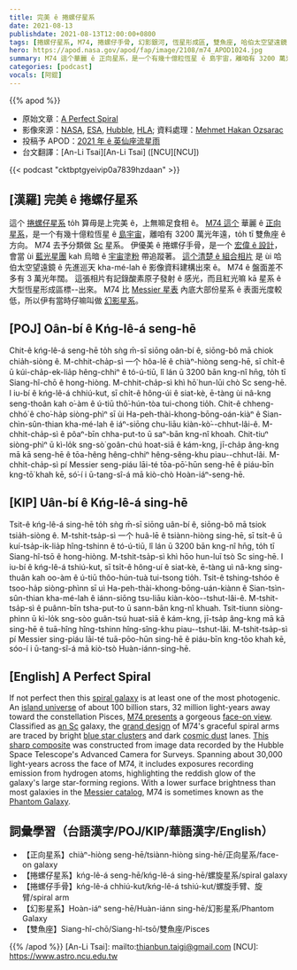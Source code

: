 ```yaml
---
title: 完美 ê 捲螺仔星系
date: 2021-08-13
publishdate: 2021-08-13T12:00:00+0800
tags: [捲螺仔星系, M74, 捲螺仔手骨, 幻影銀河, 恆星形成區, 雙魚座, 哈伯太空望遠鏡]
hero: https://apod.nasa.gov/apod/fap/image/2108/m74_APOD1024.jpg
summary: M74 這个華麗 ê 正向星系，是一个有幾十億粒恆星 ê 島宇宙，離咱有 3200 萬光年遠，to̍h tī 雙魚座 ê 方向。
categories: [podcast]
vocals: [阿錕]
---
```


{{% apod %}}

- 原始文章：[A Perfect Spiral](https://apod.nasa.gov/apod/ap210813.html)
- 影像來源：[NASA](https://www.nasa.gov/), [ESA](http://www.esa.int/), [Hubble](https://www.nasa.gov/mission_pages/hubble/main/index.html), [HLA](https://hla.stsci.edu/); 資料處理：[Mehmet Hakan Ozsarac](https://www.flickr.com/photos/mhozsarac/)
- 投稿予 APOD：[2021 年 ê 英仙座流星雨](https://www.facebook.com/media/set/?vanity=APOD.Sky&set=a.3855532511217606)
- 台文翻譯：[An-Li Tsai][An-Li Tsai] ([NCU][NCU])

{{< podcast "cktbptgyeivip0a7839hzdaan" >}}

## [漢羅] 完美 ê 捲螺仔星系
這个 [捲螺仔星系][spiral galaxy] to̍h 算毋是上完美 ê，上無嘛足食相 ê。
[M74 這个][M74 presents] 華麗 ê [正向星系][face-on view]，是一个有幾十億粒恆星 ê [島宇宙][island universe]，離咱有 3200 萬光年遠，to̍h tī 雙魚座 ê 方向。
M74 去予分類做 [Sc][an Sc] 星系。
伊優美 ê 捲螺仔手骨，是一个 [宏偉 ê 設計][grand design]，會當 ùi [藍光星團][blue star clusters] kah 烏暗 ê [宇宙塗粉][cosmic dust] 帶追蹤著。
[這个清楚 ê 組合相片][This sharp composite] 是 ùi 哈伯太空望遠鏡 ê 先進巡天 kha-mé-lah ê 影像資料建構出來 ê。
M74 ê 盤面差不多有 3 萬光年闊。
這張相片有記錄酸素原子發射 ê 感光，而且紅光嘛 kā 星系 ê 大型恆星形成區標--出來。
M74 比 [Messier 星表][Messier catalog] 內底大部份星系 ê 表面光度較低，所以伊有當時仔嘛叫做 [幻影星系][Phantom Galaxy]。

## [POJ] Oân-bí ê Kńg-lê-á seng-hē
Chit-ê kńg-lê-á seng-hē to̍h sǹg m̄-sī siōng oân-bí ê, siōng-bô mā chiok chia̍h-siòng ê.
M-chhit-cha̍p-sì 一个 hôa-lē ê chiàⁿ-hiòng seng-hē, sī chi̍t-ê ū kúi-cha̍p-ek-lia̍p hêng-chhiⁿ ê tó-ú-tiū, lî lán ū 3200 bān kng-nî hn̄g, to̍h tī Siang-hî-chō ê hong-hiòng.
M-chhit-cha̍p-sì khì hō͘ hun-lūi chò Sc seng-hē.
I iu-bí ê kńg-lê-á chhiú-kut, sī chi̍t-ê hông-úi ê siat-kè, ē-tàng ùi nâ-kng seng-thoân kah o͘-àm ê ú-tiū thô͘-hún-tòa tui-chong tio̍h.
Chit-ê chheng-chhó͘ ê cho͘-ha̍p siòng-phìⁿ sī ùi Ha-peh-thài-khong-bōng-oán-kiàⁿ ê Sian-chìn-sûn-thian kha-mé-lah ê iáⁿ-siōng chu-liāu kiàn-kò͘--chhut-lâi-ê.
M-chhit-cha̍p-sì ê pôaⁿ-bīn chha-put-to ū saⁿ-bān kng-nî khoah.
Chit-tiuⁿ siòng-phìⁿ ū kì-lo̍k sng-sò͘ goân-chú hoat-siā ê kám-kng, jī-cha̍p âng-kng mā kā seng-hē ê tōa-hêng hêng-chhiⁿ hêng-sêng-khu piau--chhut-lâi.
M-chhit-cha̍p-sì pí Messier seng-piáu lāi-té tōa-pō͘-hūn seng-hē ê piáu-bīn kng-tō͘ khah kē, só͘-í i ū-tang-sî-á mā kiò-chò Hoàn-iáⁿ-seng-hē.

## [KIP] Uân-bí ê Kńg-lê-á sing-hē
Tsit-ê kńg-lê-á sing-hē to̍h sǹg m̄-sī siōng uân-bí ê, siōng-bô mā tsiok tsia̍h-siòng ê.
M-tshit-tsa̍p-sì 一个 huâ-lē ê tsiànn-hiòng sing-hē, sī tsi̍t-ê ū kuí-tsa̍p-ik-lia̍p hîng-tshinn ê tó-ú-tiū, lî lán ū 3200 bān kng-nî hn̄g, to̍h tī Siang-hî-tsō ê hong-hiòng.
M-tshit-tsa̍p-sì khì hōo hun-luī tsò Sc sing-hē.
I iu-bí ê kńg-lê-á tshiú-kut, sī tsi̍t-ê hông-uí ê siat-kè, ē-tàng uì nâ-kng sing-thuân kah oo-àm ê ú-tiū thôo-hún-tuà tui-tsong tio̍h.
Tsit-ê tshing-tshóo ê tsoo-ha̍p siòng-phìnn sī uì Ha-peh-thài-khong-bōng-uán-kiànn ê Sian-tsìn-sûn-thian kha-mé-lah ê iánn-siōng tsu-liāu kiàn-kòo--tshut-lâi-ê.
M-tshit-tsa̍p-sì ê puânn-bīn tsha-put-to ū sann-bān kng-nî khuah.
Tsit-tiunn siòng-phìnn ū kì-lo̍k sng-sòo guân-tsú huat-siā ê kám-kng, jī-tsa̍p âng-kng mā kā sing-hē ê tuā-hîng hîng-tshinn hîng-sîng-khu piau--tshut-lâi.
M-tshit-tsa̍p-sì pí Messier sing-piáu lāi-té tuā-pōo-hūn sing-hē ê piáu-bīn kng-tōo khah kē, sóo-í i ū-tang-sî-á mā kiò-tsò Huàn-iánn-sing-hē.

## [English] A Perfect Spiral
If not perfect then this [spiral galaxy][spiral galaxy] is at least one of the most photogenic.
An [island universe][island universe] of about 100 billion stars, 32 million light-years away toward the constellation Pisces, [M74 presents][M74 presents] a gorgeous [face-on view][face-on view].
Classified as [an Sc][an Sc] galaxy, the [grand design][grand design] of M74's graceful spiral arms are traced by bright [blue star clusters][blue star clusters] and dark [cosmic dust][cosmic dust] lanes.
[This sharp composite][This sharp composite] was constructed from image data recorded by the Hubble Space Telescope's Advanced Camera for Surveys.
Spanning about 30,000 light-years across the face of M74, it includes exposures recording emission from hydrogen atoms, highlighting the reddish glow of the galaxy's large star-forming regions.
With a lower surface brightness than most galaxies in the [Messier catalog][Messier catalog], M74 is sometimes known as the [Phantom Galaxy][Phantom Galaxy].



## 詞彙學習（台語漢字/POJ/KIP/華語漢字/English）

- 【正向星系】chiàⁿ-hiòng seng-hē/tsiànn-hiòng sing-hē/正向星系/face-on galaxy
- 【捲螺仔星系】kńg-lê-á seng-hē/kńg-lê-á sing-hē/螺旋星系/spiral galaxy
- 【捲螺仔手骨】kńg-lê-á chhiú-kut/kńg-lê-á tshiú-kut/螺旋手臂、旋臂/spiral arm
- 【幻影星系】Hoàn-iáⁿ seng-hē/Huàn-iánn sing-hē/幻影星系/Phantom Galaxy
- 【雙魚座】Siang-hî-chō/Siang-hî-tsō/雙魚座/Pisces



{{% /apod %}}
[An-Li Tsai]: mailto:thianbun.taigi@gmail.com
[NCU]: https://www.astro.ncu.edu.tw


[spiral galaxy]:http://www.messier.seds.org/spir.html
[island universe]:http://nedwww.ipac.caltech.edu/level5/March02/Gordon/Gordon2.html
[M74 presents]:https://www.nasa.gov/feature/goddard/2017/messier-74
[face-on view]:https://apod.nasa.gov/apod/ap010427.html
[an Sc]:http://en.wikipedia.org/wiki/Hubble_sequence
[grand design]:http://burro.cwru.edu/Academics/Astr222/Galaxies/Spiral/spiral.html
[blue star clusters]:https://apod.nasa.gov/apod/ap990402.html
[cosmic dust]:https://apod.nasa.gov/apod/ap071129.html
[This sharp composite]:https://www.flickr.com/photos/mhozsarac/51348796907/
[Messier catalog]:https://www.nasa.gov/subject/14467/hubbles-messier-catalog/
[Phantom Galaxy]:https://en.wikipedia.org/wiki/Messier_74
